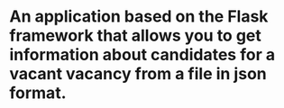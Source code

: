 # An application based on the Flask framework that allows you to get information about candidates for a vacant vacancy from a file in json format.

